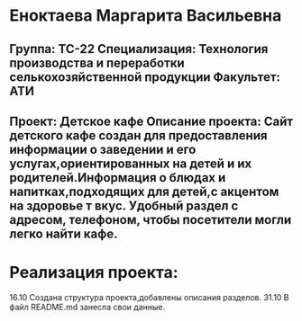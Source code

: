# Еноктаева Маргарита Васильевна
 Группа: ТС-22
 Специализация: Технология производства и переработки селькохозяйственной продукции
 Факультет: АТИ
 ---
 Проект: Детское кафе
 Описание проекта: Сайт детского кафе создан для предоставления информации о заведении и его услугах,ориентированных на детей и их родителей.Информация о блюдах и напитках,подходящих для детей,с акцентом на здоровье т вкус. Удобный раздел с адресом, телефоном, чтобы посетители могли легко найти кафе.
 ---
 # Реализация проекта:
 16.10 Создана структура проекта,добавлены описания разделов.
 31.10 В файл README.md занесла свои данные.